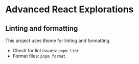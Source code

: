 # Advanced React Explorations

## Linting and formatting

This project uses Biome for linting and formatting.

- Check for lint issues: `pnpm lint`
- Format files: `pnpm format`

